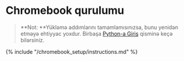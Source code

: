 # Chromebook qurulumu

> **Not: **Yükləmə addımlarını tamamlamısınızsa, bunu yenidən etməyə ehtiyyac yoxdur. Birbaşa [Python-a Giriş](../python_introduction/README.md) qisminə keçə bilərsiniz.

{% include "/chromebook_setup/instructions.md" %}